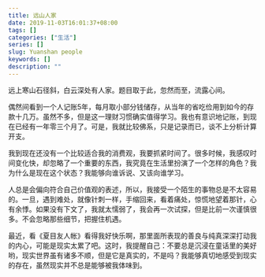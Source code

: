 ```yaml
---
title: 远山人家
date: 2019-11-03T16:01:37+08:00
tags: []
categories: ["生活"]
series: []
slug: Yuanshan people
keywords: []
description: ""
---
```


远上寒山石径斜，白云深处有人家。题目取于此，忽然而至，流露心间。

偶然间看到一个人记账5年，每月取小部分钱储存，从当年的省吃俭用到如今的存款十几万。虽然不多，但是这一理财习惯确实值得学习。我也有意识地记账，到现在已经有一年零三个月了。可是，我就比较佛系，只是记录而已，谈不上分析计算开支。

我到现在还没有一个比较适合我的消费观，我要抓紧时间了。很多时候，我感叹时间变化快，却忽略了一个重要的东西，我究竟在生活里扮演了一个怎样的角色？我为什么是现在这个状态？我能够向谁诉说、又该向谁学习。

人总是会偏向符合自己价值观的表述，所以，我接受一个陌生的事物总是不太容易的。一旦，遇到难处，就像针刺一样，手缩回来，看着痛处，惊慌地望着那针，心有余悸。如果没有下文了，我就太懦弱了，我会再一次试探，但是比前一次谨慎很多。不会忽略那些细节，把握住机遇。

最近，看《夏目友人帐》看得我好快乐啊，那里面所表现的善良与纯真深深打动我的内心，可能是现实太累了吧。这时，我提醒自己：不要总是沉浸在童话里的美好哟，现实世界虽有诸多不顺，但是它是真实的，不是吗？我能够真切地感受到现实的存在，虽然现实并不总是能够被我体味到。